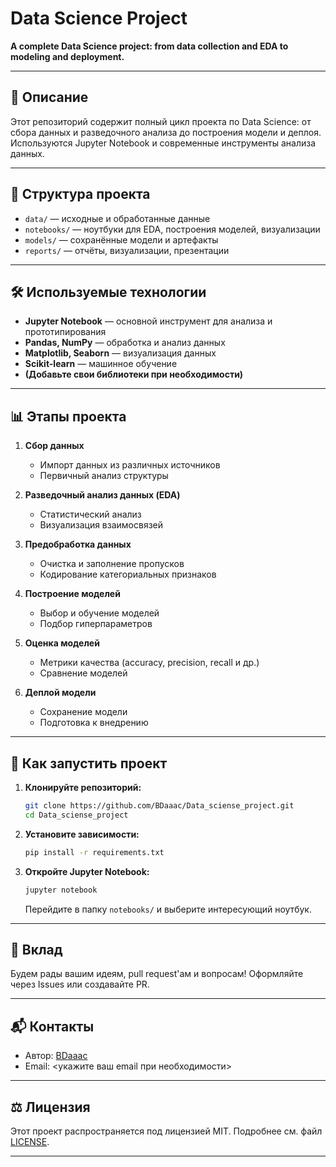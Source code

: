 # Data Science Project

**A complete Data Science project: from data collection and EDA to modeling and deployment.**

---

## 📂 Описание

Этот репозиторий содержит полный цикл проекта по Data Science: от сбора данных и разведочного анализа до построения модели и деплоя. Используются Jupyter Notebook и современные инструменты анализа данных.

---

## 🚀 Структура проекта

- `data/` — исходные и обработанные данные
- `notebooks/` — ноутбуки для EDA, построения моделей, визуализации
- `models/` — сохранённые модели и артефакты
- `reports/` — отчёты, визуализации, презентации

---

## 🛠️ Используемые технологии

- **Jupyter Notebook** — основной инструмент для анализа и прототипирования
- **Pandas, NumPy** — обработка и анализ данных
- **Matplotlib, Seaborn** — визуализация данных
- **Scikit-learn** — машинное обучение
- **(Добавьте свои библиотеки при необходимости)**

---

## 📊 Этапы проекта

1. **Сбор данных**
   - Импорт данных из различных источников
   - Первичный анализ структуры

2. **Разведочный анализ данных (EDA)**
   - Статистический анализ
   - Визуализация взаимосвязей

3. **Предобработка данных**
   - Очистка и заполнение пропусков
   - Кодирование категориальных признаков

4. **Построение моделей**
   - Выбор и обучение моделей
   - Подбор гиперпараметров

5. **Оценка моделей**
   - Метрики качества (accuracy, precision, recall и др.)
   - Сравнение моделей

6. **Деплой модели**
   - Сохранение модели
   - Подготовка к внедрению

---

## 📑 Как запустить проект

1. **Клонируйте репозиторий:**
   ```bash
   git clone https://github.com/BDaaac/Data_sciense_project.git
   cd Data_sciense_project
   ```

2. **Установите зависимости:**
   ```bash
   pip install -r requirements.txt
   ```

3. **Откройте Jupyter Notebook:**
   ```bash
   jupyter notebook
   ```
   Перейдите в папку `notebooks/` и выберите интересующий ноутбук.

---

## 🤝 Вклад

Будем рады вашим идеям, pull request'ам и вопросам! Оформляйте через Issues или создавайте PR.

---

## 📬 Контакты

- Автор: [BDaaac](https://github.com/BDaaac)
- Email: <укажите ваш email при необходимости>

---

## ⚖️ Лицензия

Этот проект распространяется под лицензией MIT. Подробнее см. файл [LICENSE](LICENSE).

---

